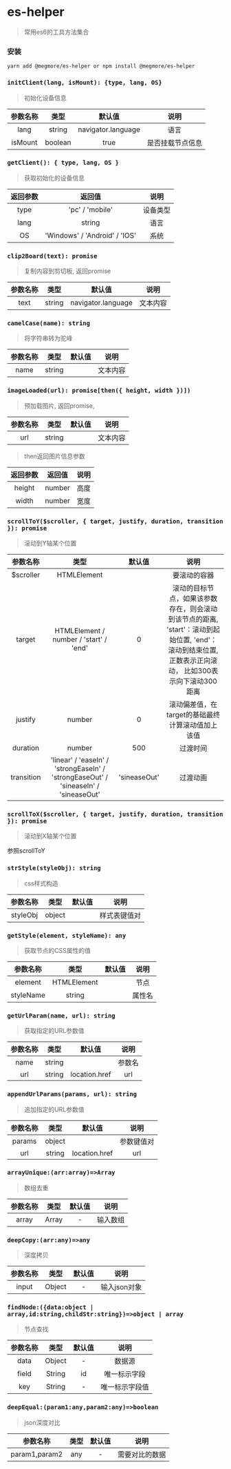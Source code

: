 # es-helper
> 常用es6的工具方法集合

### 安装
```shell
yarn add @megmore/es-helper or npm install @megmore/es-helper
```

### `initClient(lang, isMount): {type, lang, OS}`
> 初始化设备信息

| 参数名称 | 类型 | 默认值 | 说明 |  
| :---: | :---: | :---: | :----: | 
| lang | string | navigator.language | 语言 | 
| isMount  | boolean | true | 是否挂载节点信息 |

### `getClient(): { type, lang, OS }`
> 获取初始化的设备信息

| 返回参数 | 返回值 | 说明 |  
| :---: | :---: | :---: |
| type  | 'pc' / 'mobile' | 设备类型 
| lang  | string | 语言
| OS    | 'Windows' / 'Android' / 'IOS' | 系统 |

### `clip2Board(text): promise`
> 复制内容到剪切板, 返回promise

| 参数名称 | 类型 | 默认值 | 说明 |  
| :---: | :---: | :---: | :----: | 
| text | string | navigator.language | 文本内容 


### `camelCase(name): string`
> 将字符串转为驼峰

| 参数名称 | 类型 | 默认值 | 说明 |  
| :---: | :---: | :---: | :----: | 
| name | string |  | 文本内容 |

### `imageLoaded(url): promise[then({ height, width })])`
> 预加载图片, 返回promise, 

| 参数名称 | 类型 | 默认值 | 说明 |  
| :---: | :---: | :---: | :----: | 
| url | string |  | 文本内容 |

> then返回图片信息参数

| 返回参数 | 返回值 | 说明 |  
| :---: | :---: | :---: |
| height  | number | 高度 
| width  | number | 宽度

### `scrollToY($scroller, { target, justify, duration, transition }): promise`
> 滚动到Y轴某个位置

| 参数名称 | 类型 | 默认值 | 说明 |  
| :---: | :---: | :---: | :----: | 
| $scroller | HTMLElement |  | 要滚动的容器 |
| target | HTMLElement / number / 'start' / 'end' | 0 | 滚动的目标节点，如果该参数存在，则会滚动到该节点的距离, 'start'：滚动到起始位置, 'end'：滚动到结束位置, 正数表示正向滚动， 比如300表示向下滚动300距离 |
| justify | number | 0 | 滚动偏差值，在target的基础最终计算滚动值加上该值  |
| duration | number | 500 | 过渡时间 |
| transition | 'linear' / 'easeIn' / 'strongEaseIn' / 'strongEaseOut' / 'sineaseIn' / 'sineaseOut' | 'sineaseOut' | 过渡动画 |

### `scrollToX($scroller, { target, justify, duration, transition }): promise`
> 滚动到X轴某个位置

参照scrollToY

### `strStyle(styleObj): string`
> css样式构造

| 参数名称 | 类型 | 默认值 | 说明 |  
| :---: | :---: | :---: | :----: | 
| styleObj | object |  | 样式表键值对  |

### `getStyle(element, styleName): any`
> 获取节点的CSS属性的值

| 参数名称 | 类型 | 默认值 | 说明 |  
| :---: | :---: | :---: | :----: | 
| element | HTMLElement |   |节点  |
| styleName | string |  | 属性名  |

### `getUrlParam(name, url): string`
> 获取指定的URL参数值

| 参数名称 | 类型 | 默认值 | 说明 |  
| :---: | :---: | :---: | :----: | 
| name | string |   |参数名  |
| url | string |  location.href | url  |

### `appendUrlParams(params, url): string`
> 追加指定的URL参数值

| 参数名称 | 类型 | 默认值 | 说明 |  
| :---: | :---: | :---: | :----: | 
| params | object |   |参数键值对   |
| url | string |  location.href | url  |

### `arrayUnique:(arr:array)=>Array`
> 数组去重

| 参数名称 | 类型 | 默认值 | 说明 |
| :---: | :---: | :---: | :----: | 
| array | Array | - |输入数组|


### `deepCopy:(arr:any)=>any`

> 深度拷贝

| 参数名称 | 类型 | 默认值 | 说明 |
| :---: | :---: | :---: | :----: | 
| input | Object | - |输入json对象|

### `findNode:({data:object | array,id:string,childStr:string})=>object | array`

> 节点查找

| 参数名称 | 类型 | 默认值 | 说明 |
| :---: | :---: | :---: | :----: | 
| data | Object | - |数据源|
| field | String | id |唯一标示字段|
| key | String | - |唯一标示字段值|

### `deepEqual:(param1:any,param2:any)=>boolean`

> json深度对比

| 参数名称 | 类型 | 默认值 | 说明 |
| :---: | :---: | :---: | :----: | 
| param1,param2 | any | - |需要对比的数据|







